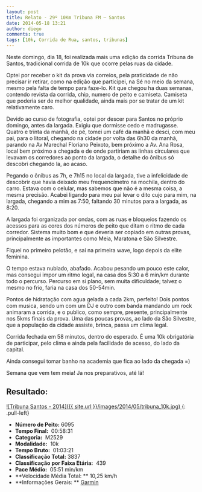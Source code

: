 ```yaml
---
layout: post
title: Relato - 29º 10Km Tribuna FM – Santos
date: 2014-05-18 13:21
author: diego
comments: true
tags: [10k, Corrida de Rua, santos, tribunas]
---
```

Neste domingo, dia 18, foi realizada mais uma edição da corrida Tribuna de Santos, tradicional corrida de 10k que ocorre pelas ruas da cidade.

Optei por receber o kit da prova via correios, pela praticidade de não precisar ir retirar, como na edição que participei, na Sé no meio da semana, mesmo pela falta de tempo para faze-lo. Kit que chegou ha duas semanas, contendo revista da corrida, chip, numero de peito e camiseta. Camiseta que poderia ser de melhor qualidade, ainda mais por se tratar de um kit relativamente caro.

Devido ao curso de fotografia, optei por descer para Santos no próprio domingo, antes da largada. Exigiu que dormisse cedo e madrugasse. Quatro e trinta da manhã, de pé, tomei um café da manhã e desci, com meu pai, para o litoral, chegando na cidade por volta das 6h30 da manhã, parando na Av Marechal Floriano Peixoto, bem próximo a Av. Ana Rosa, local bem próximo a chegada e de onde partiriam as linhas circulares que levavam os corredores ao ponto da largada, o detalhe do ônibus só descobri chegando la, ao acaso.

Pegando o ônibus as 7h, e 7h15 no local da largada, tive a infelicidade de descobrir que havia deixado meu frequencímetro na mochila, dentro do carro. Estava com o celular, mas sabemos que não é a mesma coisa, a mesma precisão. Acabei ligando para meu pai levar o dito cujo para mim, na largada, chegando a mim as 7:50, faltando 30 minutos para a largada, as 8:20.

A largada foi organizada por ondas, com as ruas e bloqueios fazendo os acessos para as cores dos números de peito que ditam o ritmo de cada corredor. Sistema muito bom e que deveria ser copiado em outras provas, principalmente as importantes como Meia, Maratona e São Silvestre.

Fiquei no primeiro pelotão, e sai na primeira wave, logo depois da elite feminina. 

O tempo estava nublado, abafado. Acabou pesando um pouco este calor, mas consegui impor um ritmo legal, na casa dos 5:30 a 6 min/km durante todo o percurso. Percurso em si plano, sem muita dificuldade; talvez o mesmo no frio, faria na casa dos 50-54min.

Pontos de hidratação com agua gelada a cada 2km, perfeito! Dois pontos com musica, sendo um com um DJ e outro com banda mandando um rock animaram a corrida, e o publico, como sempre, presente, principalmente nos 5kms finais da prova. Uma das poucas provas, ao lado da São Silvestre, que a população da cidade assiste, brinca, passa um clima legal.

Corrida fechada em 58 minutos, dentro do esperado. É uma 10k obrigatória de participar, pelo clima e ainda pela facilidade de acesso, do lado da capital.

Ainda consegui tomar banho na academia que fica ao lado da chegada =)

Semana que vem tem meia! Ja nos preparativos, até lá!


## Resultado:

<a href="/images/2014/05/tribuna_10k_big.JPG">
![Tribuna Santos - 2014]({{ site.url }}/images/2014/05/tribuna_10k.jpg)
</a>
{: .pull-left}

* **Número de Peito:**  6095
* **Tempo Final:**  00:58:31
* **Categoria:**  M2529
* **Modalidade:**  10k
* **Tempo Bruto:**  01:03:21
* **Classificação Total:**  3837
* **Classificação por Faixa Etária:**  439
* **Pace Médio:**  05:51 min/km
* **Velocidade Média Total: **  10,25 km/h
* **Informações Gerais: ** <a href="http://connect.garmin.com/activity/507106361" target="_blank">Garmin</a>
